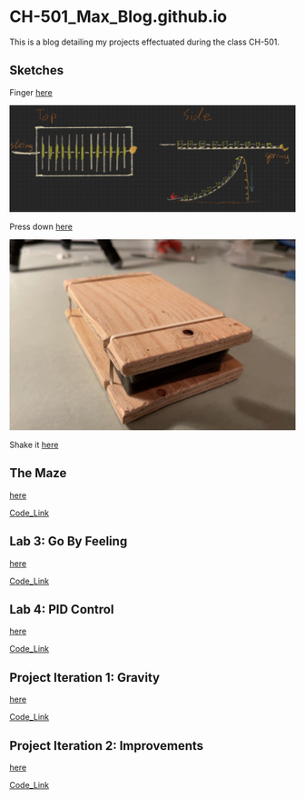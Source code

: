 # CH-501_Max_Blog.github.io
This is a blog detailing my projects effectuated during the class CH-501.

## Sketches


Finger [here](https://maxw3llgm.github.io/CH-501_Max_Blog.github.io/sketches/Finger.html)

![](photos/Fdesign.jpeg)

Press down [here](https://maxw3llgm.github.io/CH-501_Max_Blog.github.io/sketches/HandTool.html)

![](photos/handtoolangle1.jpg)

Shake it [here](https://maxw3llgm.github.io/CH-501_Max_Blog.github.io/sketches/Shaker.html)


## The Maze 

[here](https://maxw3llgm.github.io/CH-501_Max_Blog.github.io/Lab2/PinBallMaze.html)

[Code_Link](https://github.com/Maxw3llGM/CH-501_Max_Blog.github.io/tree/main/Lab2/Hello_Wall)

## Lab 3: Go By Feeling

[here](https://maxw3llgm.github.io/CH-501_Max_Blog.github.io/Lab3/Lab3.html)

[Code_Link](https://github.com/Maxw3llGM/CH-501_Max_Blog.github.io/tree/main/Lab3/version_2)

## Lab 4: PID Control

[here](https://maxw3llgm.github.io/CH-501_Max_Blog.github.io/Lab4/Lab4.html)

[Code_Link](https://github.com/Maxw3llGM/CH-501_Max_Blog.github.io/tree/main/Lab4/sketch_PID_GUI)

## Project Iteration 1: Gravity

[here](https://maxw3llgm.github.io/CH-501_Max_Blog.github.io/project/index.html)

[Code_Link](https://github.com/Maxw3llGM/CH-501_Max_Blog.github.io/tree/main/project/Unity_samples)

## Project Iteration 2: Improvements

[here](https://maxw3llgm.github.io/CH-501_Max_Blog.github.io/project2/index.html)

[Code_Link](https://github.com/Maxw3llGM/CH-501_Max_Blog.github.io/tree/main/project2/canhap501_slingshot)